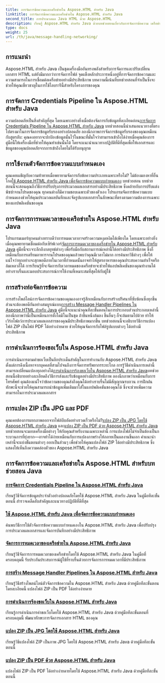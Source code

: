 ```yaml
---
title: การจัดการข้อความและเครือข่ายใน Aspose.HTML สำหรับ Java
linktitle: การจัดการข้อความและเครือข่ายใน Aspose.HTML สำหรับ Java
second_title: การประมวลผล Java HTML ด้วย Aspose.HTML
description: เรียนรู้ Aspose.HTML สำหรับ Java ด้วยบทช่วยสอนเกี่ยวกับการจัดการข้อความ เครือข่าย และอื่นๆ พัฒนาทักษะการประมวลผลเอกสารของคุณ
type: docs
weight: 25
url: /th/java/message-handling-networking/
---
```

## การแนะนำ

Aspose.HTML สำหรับ Java เป็นชุดเครื่องมืออันทรงพลังสำหรับการจัดการและปรับเปลี่ยนเอกสาร HTML แต่ยังมีมากกว่าการจัดการไฟล์ จุดแข็งหลักประการหนึ่งอยู่ที่การจัดการข้อความและความสามารถในการเชื่อมต่อเครือข่ายอย่างมีประสิทธิภาพ บทความนี้เน้นที่บทช่วยสอนที่จำเป็นซึ่งจะช่วยให้คุณเชี่ยวชาญในการใช้ไลบรารีนี้สำหรับโครงการของคุณ

## การจัดการ Credentials Pipeline ใน Aspose.HTML สำหรับ Java
 ความปลอดภัยเป็นสิ่งสำคัญที่สุด โดยเฉพาะอย่างยิ่งเมื่อต้องจัดการกับข้อมูลที่ละเอียดอ่อน[การจัดการ Credentials Pipeline ใน Aspose.HTML สำหรับ Java](./credentials-pipeline/) บทช่วยสอนนี้นำเสนอแนวทางที่ตรงไปตรงมาในการจัดการข้อมูลรับรองอย่างปลอดภัย ลองนึกภาพการจัดการข้อมูลรับรองของคุณเหมือนกับสูตรลับ: คุณคงอยากจะปกป้องข้อมูลนั้นไว้ในขณะที่มั่นใจว่าสามารถเข้าถึงได้ง่ายเมื่อคุณต้องการ คู่มือนี้ให้เครื่องมือที่ช่วยให้คุณทำเช่นนั้นได้ โดยจะแนะนำแนวทางปฏิบัติที่ดีที่สุดเพื่อให้เอกสารและข้อมูลของคุณปลอดภัยจากการเข้าถึงโดยไม่ได้รับอนุญาต

## การใช้งานตัวจัดการข้อความแบบกำหนดเอง
 คุณเคยเผชิญกับความท้าทายเมื่อพยายามจัดการกับข้อความประเภทเฉพาะหรือไม่? ไม่ต้องมองหาที่อื่นไกล[ใช้ Aspose.HTML สำหรับ Java เพื่อจัดการข้อความแบบกำหนดเอง](./custom-message-handler/) บทช่วยสอน บทช่วยสอนนี้จะสอนคุณถึงวิธีการปรับปรุงการประมวลผลเอกสารอย่างมีประสิทธิภาพ ซึ่งคล้ายกับการปรับแต่งพิซซ่าจานโปรดของคุณ ทุกคนต่างก็มีความชอบเฉพาะตัวของตัวเอง โปรแกรมจัดการข้อความแบบกำหนดเองช่วยให้คุณประมวลผลบันทึกและจัดรูปแบบเอกสารในลักษณะที่ตรงตามความต้องการเฉพาะของแอปพลิเคชันของคุณ 

## การจัดการการหมดเวลาของเครือข่ายใน Aspose.HTML สำหรับ Java
 โปรแกรมเมอร์ทุกคนต่างทราบดีว่าการหมดเวลาอาจสร้างความหงุดหงิดได้เพียงใด โดยเฉพาะอย่างยิ่งเมื่อคุณพยายามเชื่อมต่อกับเซิร์ฟเวอร์[จัดการการหมดเวลาของเครือข่ายใน Aspose.HTML สำหรับ Java](./network-timeout/) คู่มือนี้จะเจาะลึกถึงกลยุทธ์ต่างๆ เพื่อรับมือกับสถานการณ์เหล่านี้ได้อย่างมีประสิทธิภาพ ซึ่งก็เหมือนกับการเตรียมอาหารจานโปรดของคุณแล้วพบว่าคุณมีเวลาไม่มาก การค้นหาวิธีต่างๆ เพื่อให้แน่ใจว่าทุกอย่างจะสุกพอดีภายในเวลาที่กำหนดนั้นอาจทำให้สูตรอาหารของคุณประสบความสำเร็จหรือล้มเหลวก็ได้ การเรียนรู้ที่จะจัดการกับเวลาหมดของเครือข่ายจะช่วยให้แอปพลิเคชันของคุณทำงานได้อย่างราบรื่นและมอบประสบการณ์การใช้งานที่เหมาะสมที่สุดให้กับผู้ใช้

## การสร้างท่อจัดการข้อความ
การสร้างไพล์ไลน์การจัดการข้อความของคุณเองอาจรู้สึกเหมือนกับการสร้างปริศนาที่ซับซ้อนซึ่งทุกชิ้นส่วนจะต้องพอดีกันอย่างสมบูรณ์แบบ[การสร้าง Message Handler Pipelines ใน Aspose.HTML สำหรับ Java](./message-handler-pipeline/) คู่มือนี้จะแนะนำคุณทีละขั้นตอนในการประกอบส่วนประกอบเหล่านี้ ลองนึกภาพว่านี่เป็นเหมือนการตั้งโดมิโนเป็นชุด ถ้าชิ้นหนึ่งล้มลง ชิ้นอื่นๆ ก็จะล้มตามไปด้วย ทำให้เวิร์กโฟลว์การประมวลผลเอกสารของคุณมีประสิทธิภาพมากขึ้น บทช่วยสอนนี้จะอธิบายวิธีการแปลงไฟล์ ZIP เป็นไฟล์ PDF ได้อย่างง่ายดาย ช่วยให้คุณจัดการกับไฟล์รูปแบบต่างๆ ได้อย่างมีประสิทธิภาพ

## การดำเนินการร้องขอเว็บใน Aspose.HTML สำหรับ Java
 การดำเนินการตามคำขอเว็บเป็นอีกประเด็นสำคัญในการทำงานกับ Aspose.HTML สำหรับ Java ตั้งแต่การดึงเนื้อหาจากบุคคลที่สามไปจนถึงการจัดการทรัพยากรระยะไกล การรู้วิธีดำเนินการเหล่านี้สามารถเปลี่ยนแปลงทุกอย่างได้[การดำเนินการร้องขอเว็บใน Aspose.HTML สำหรับ Java](./web-request-execution/)บทช่วยสอนนี้อธิบายอย่างละเอียดถึงวิธีการส่งและรับข้อมูลอย่างมีประสิทธิภาพ ลองนึกภาพว่าเหมือนกับการโทรศัพท์ คุณต้องแน่ใจว่าข้อความของคุณส่งถึงคุณได้อย่างราบรื่นไม่มีสัญญาณรบกวน การฝึกฝนทักษะนี้จะช่วยให้คุณสามารถนำข้อมูลเพิ่มเติมมาใส่ในแอปพลิเคชันของคุณได้ ซึ่งจะช่วยเพิ่มความสามารถในการประมวลผลเอกสาร

## การแปลง ZIP เป็น JPG และ PDF
 คุณเคยต้องการแยกภาพออกจากไฟล์บีบอัดอย่างรวดเร็วหรือไม่?[แปลง ZIP เป็น JPG โดยใช้ Aspose.HTML สำหรับ Java](./zip-to-jpg/) และ[แปลง ZIP เป็น PDF ด้วย Aspose.HTML สำหรับ Java](./zip-to-pdf/) บทช่วยสอนจะมอบเครื่องมือต่างๆ ให้กับคุณสำหรับงานเฉพาะเหล่านี้ การแปลงไฟล์ไม่จำเป็นต้องเป็นกระบวนการที่ยุ่งยาก—อาจทำได้ง่ายเหมือนกับการแปลงภาพร่างให้กลายเป็นผลงานชิ้นเอก คำแนะนำเหล่านี้จะแบ่งขั้นตอนต่างๆ ออกเป็นส่วนๆ เพื่อช่วยให้คุณแปลงไฟล์ ZIP ได้อย่างมีประสิทธิภาพ ซึ่งแสดงให้เห็นถึงความคล่องตัวของ Aspose.HTML สำหรับ Java

## การจัดการข้อความและเครือข่ายใน Aspose.HTML สำหรับบทช่วยสอน Java
### [การจัดการ Credentials Pipeline ใน Aspose.HTML สำหรับ Java](./credentials-pipeline/)
เรียนรู้วิธีจัดการข้อมูลประจำตัวอย่างปลอดภัยโดยใช้ Aspose.HTML สำหรับ Java ในคู่มือทีละขั้นตอนนี้ สำรวจเคล็ดลับสำคัญและแนวทางปฏิบัติที่ดีที่สุด
### [ใช้ Aspose.HTML สำหรับ Java เพื่อจัดการข้อความแบบกำหนดเอง](./custom-message-handler/)
ค้นพบวิธีการใช้ตัวจัดการข้อความแบบกำหนดเองใน Aspose.HTML สำหรับ Java เพื่อปรับปรุงการประมวลผลเอกสารและจัดการบันทึกอย่างมีประสิทธิภาพ
### [จัดการการหมดเวลาของเครือข่ายใน Aspose.HTML สำหรับ Java](./network-timeout/)
เรียนรู้วิธีจัดการการหมดเวลาของเครือข่ายโดยใช้ Aspose.HTML สำหรับ Java ในคู่มือที่ครอบคลุมนี้ รับประกันประสบการณ์ผู้ใช้ที่ราบรื่นด้วยการจัดการการหมดเวลาที่มีประสิทธิภาพ
### [การสร้าง Message Handler Pipelines ใน Aspose.HTML สำหรับ Java](./message-handler-pipeline/)
เรียนรู้วิธีสร้างไพลน์ไลน์ตัวจัดการข้อความใน Aspose.HTML สำหรับ Java ด้วยคู่มือทีละขั้นตอนโดยละเอียดนี้ แปลงไฟล์ ZIP เป็น PDF ได้อย่างง่ายดาย
### [การดำเนินการร้องขอเว็บใน Aspose.HTML สำหรับ Java](./web-request-execution/)
เรียนรู้การดำเนินการคำขอเว็บโดยใช้ Aspose.HTML สำหรับ Java ด้วยคู่มือทีละขั้นตอนที่ครอบคลุมนี้ พัฒนาทักษะการจัดการเอกสาร HTML ของคุณ
### [แปลง ZIP เป็น JPG โดยใช้ Aspose.HTML สำหรับ Java](./zip-to-jpg/)
เรียนรู้วิธีแปลงไฟล์ ZIP เป็นภาพ JPG โดยใช้ Aspose.HTML สำหรับ Java ด้วยคู่มือทีละขั้นตอนนี้
### [แปลง ZIP เป็น PDF ด้วย Aspose.HTML สำหรับ Java](./zip-to-pdf/)
แปลงไฟล์ ZIP เป็น PDF ได้อย่างง่ายดายโดยใช้ Aspose.HTML สำหรับ Java ด้วยคู่มือทีละขั้นตอนนี้